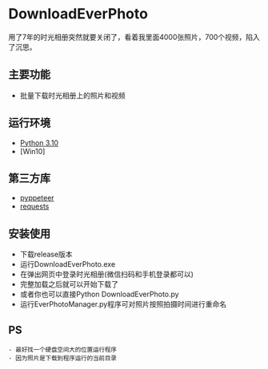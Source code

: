 # DownloadEverPhoto
用了7年的时光相册突然就要关闭了，看着我里面4000张照片，700个视频，陷入了沉思。

## 主要功能

- 批量下载时光相册上的照片和视频


## 运行环境

- [Python 3.10](https://www.python.org/)
- [Win10]

## 第三方库
- [pyppeteer](https://pyppeteer.github.io/pyppeteer/)
- [requests](https://github.com/psf/requests)



##  安装使用 
  - 下载release版本
  - 运行DownloadEverPhoto.exe
  - 在弹出网页中登录时光相册(微信扫码和手机登录都可以)
  - 完整加载之后就可以开始下载了
  - 或者你也可以直接Python DownloadEverPhoto.py
  - 运行EverPhotoManager.py程序可对照片按照拍摄时间进行重命名

## PS 
	- 最好找一个硬盘空间大的位置运行程序
	- 因为照片是下载到程序运行的当前目录
